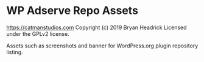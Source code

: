 # WP Adserve Repo Assets #
https://catmanstudios.com
Copyright (c) 2019 Bryan Headrick
Licensed under the GPLv2 license.

Assets such as screenshots and banner for WordPress.org plugin repository listing.